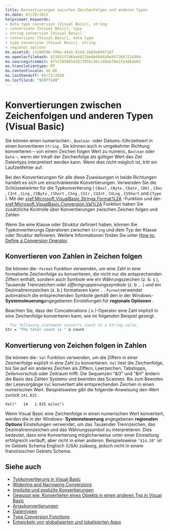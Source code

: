 ```yaml
---
title: Konvertierungen zwischen Zeichenfolgen und anderen Typen
ms.date: 07/20/2015
helpviewer_keywords:
- data type conversion [Visual Basic], string
- conversions [Visual Basic], type
- string conversion [Visual Basic]
- conversions [Visual Basic], data type
- type conversion [Visual Basic], string
- regional options
ms.assetid: c3a99596-f09a-44a5-81dd-1b89a094f1df
ms.openlocfilehash: 823931f7d6beb8218e8b99d4a8d45716b7214304
ms.sourcegitcommit: bf5c5850654187705bc94cc40ebfb62fe346ab02
ms.translationtype: MT
ms.contentlocale: de-DE
ms.lasthandoff: 09/23/2020
ms.locfileid: "91077149"
---
```

# <a name="conversions-between-strings-and-other-types-visual-basic"></a>Konvertierungen zwischen Zeichenfolgen und anderen Typen (Visual Basic)

Sie können einen numerischen-, `Boolean` -oder Datums-/Uhrzeitwert in einen konvertieren `String` . Sie können auch in umgekehrter Richtung konvertieren – von einem Zeichen folgen Wert zu numeric, `Boolean` oder `Date` –, wenn der Inhalt der Zeichenfolge als gültiger Wert des Ziel Datentyps interpretiert werden kann. Wenn dies nicht möglich ist, tritt ein Laufzeitfehler auf.  
  
 Bei den Konvertierungen für alle diese Zuweisungen in beide Richtungen handelt es sich um einschränkende Konvertierungen. Verwenden Sie die Schlüsselwörter für die Typkonvertierung ( `CBool` , `CByte` , `CDate` , `CDbl` , `CDec` , `CInt` , `CLng` , `CSByte` , `CShort` , `CSng` , `CStr` , `CUInt` , `CULng` , `CUShort` und `CType` ). Mit der <xref:Microsoft.VisualBasic.Strings.Format%2A> -Funktion und der- <xref:Microsoft.VisualBasic.Conversion.Val%2A> Funktion haben Sie zusätzliche Kontrolle über Konvertierungen zwischen Zeichen folgen und Zahlen  
  
 Wenn Sie eine Klasse oder Struktur definiert haben, können Sie Typkonvertierungs Operatoren zwischen `String` und dem Typ der Klasse oder Struktur definieren. Weitere Informationen finden Sie unter [How to: Define a Conversion Operator](../procedures/how-to-define-a-conversion-operator.md).  
  
## <a name="conversion-of-numbers-to-strings"></a>Konvertieren von Zahlen in Zeichen folgen  

 Sie können die- `Format` Funktion verwenden, um eine Zahl in eine formatierte Zeichenfolge zu konvertieren, die nicht nur die entsprechenden Ziffern enthält, sondern auch Symbole wie ein Währungszeichen (z. b. `$` ), Tausende Trennzeichen oder *zifferngruppierungssymbole* (z. b `,` .) und ein Dezimaltrennzeichen (z. b.) formatieren kann `.` . `Format`verwendet automatisch die entsprechenden Symbole gemäß den in der Windows- **Systemsteuerung**angegebenen Einstellungen für **regionale Optionen** .  
  
 Beachten Sie, dass der Concatenations ( `&` )-Operator eine Zahl implizit in eine Zeichenfolge konvertieren kann, wie im folgenden Beispiel gezeigt.  
  
```vb  
' The following statement converts count to a String value.  
Str = "The total count is " & count  
```  
  
## <a name="conversion-of-strings-to-numbers"></a>Konvertierung von Zeichen folgen in Zahlen  

 Sie können die- `Val` Funktion verwenden, um die Ziffern in einer Zeichenfolge explizit in eine Zahl zu konvertieren. `Val` liest die Zeichenfolge, bis Sie auf ein anderes Zeichen als Ziffern, Leerzeichen, Tabstopps, Zeilenvorschub oder Zeitraum trifft. Die Sequenzen "&O" und "&H" ändern die Basis des Zahlen Systems und beenden das Scannen. Bis zum Beenden der Lesevorgänge `Val` konvertiert alle entsprechenden Zeichen in einen numerischen Wert. Beispielsweise gibt die folgende-Anweisung den-Wert zurück `141.825` .  
  
 `Val("   14   1.825 miles")`  
  
 Wenn Visual Basic eine Zeichenfolge in einen numerischen Wert konvertiert, werden die in der Windows- **Systemsteuerung** angegebenen **regionalen Options** Einstellungen verwendet, um das Tausender Trennzeichen, das Dezimaltrennzeichen und das Währungssymbol zu interpretieren. Dies bedeutet, dass eine Konvertierung möglicherweise unter einer Einstellung erfolgreich verläuft, aber nicht in einer anderen. Beispielsweise `"$14.20"` ist im Gebiets Schema Englisch (USA) zulässig, jedoch nicht in einem französischen Gebiets Schema.  
  
## <a name="see-also"></a>Siehe auch

- [Typkonvertierung in Visual Basic](type-conversions.md)
- [Widening and Narrowing Conversions](widening-and-narrowing-conversions.md)
- [Implizite und explizite Konvertierungen](implicit-and-explicit-conversions.md)
- [Gewusst wie: Konvertieren eines Objekts in einen anderen Typ in Visual Basic](how-to-convert-an-object-to-another-type.md)
- [Arraykonvertierungen](array-conversions.md)
- [Datentypen](../../../language-reference/data-types/index.md)
- [Type Conversion Functions](../../../language-reference/functions/type-conversion-functions.md)
- [Entwickeln von globalisierten und lokalisierten Apps](/visualstudio/ide/globalizing-and-localizing-applications)
